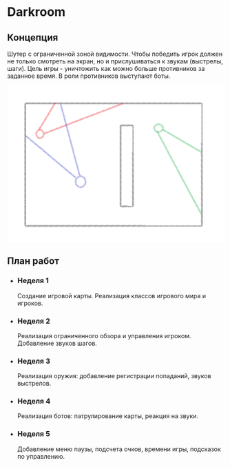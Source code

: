 ﻿# Darkroom
## Концепция
Шутер с ограниченной зоной видимости. Чтобы победить игрок должен не только смотреть на экран, но и прислушиваться к звукам (выстрелы, шаги). Цель игры - уничтожить как можно больше противников за заданное время. В роли противников выступают боты.

![Превью геймплея](img/gameplay-preview.png)
## План работ
* ### Неделя 1
  Создание игровой карты. Реализация классов игрового мира и игроков.
* ### Неделя 2
  Реализация ограниченного обзора и управления игроком. Добавление звуков шагов.
* ### Неделя 3
  Реализация оружия: добавление регистрации попаданий, звуков выстрелов.
* ### Неделя 4
  Реализация ботов: патрулирование карты, реакция на звуки.
* ### Неделя 5
  Добавление меню паузы, подсчета очков, времени игры, подсказок по управлению.
